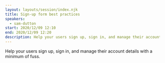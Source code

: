 ```yaml
---
layout: layouts/session/index.njk
title: Sign-up form best practices
speakers:
  - sam-dutton
start: 2020/12/09 12:10
end: 2020/12/09 12:20
description: Help your users sign up, sign in, and manage their account details with a minimum of fuss.
---
```


Help your users sign up, sign in, and manage their account details with a minimum of fuss.
